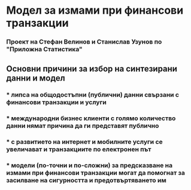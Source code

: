 # **Модел за измами при финансови транзакции**
### Проект на Стефан Велинов и Станислав Узунов по "Приложна Статистика"

## Основни причини за избор на синтезирани данни и модел
### * липса на общодостъпни (публични) данни свързани с финансови транзакции и услуги
### * международни бизнес клиенти с голямо количество данни нямат причина да ги представят публично
### * с развитието на интернет и мобилните услуги се увеличават и транзакциите по електронен път
### * модели (по-точни и по-сложни) за предсказване на измами при финансови транзакции могат да помогнат за засилване на сигурността и предотвъртяването им
